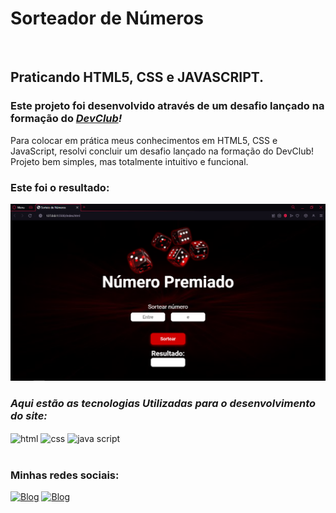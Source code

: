 <h1>Sorteador de Números</h1>
<br>
<h2>Praticando HTML5, CSS e JAVASCRIPT.</h2>

<h3>Este projeto foi desenvolvido através de um desafio lançado na formação do <i><a href="https://rodolfomori.com.br/devclub">DevClub</a>!</i></h3>
<p>Para colocar em prática meus conhecimentos em HTML5, CSS e JavaScript, resolvi concluir um desafio lançado na formação do DevClub! 
Projeto bem simples, mas totalmente intuitivo e funcional.</p>
<h3>Este foi o resultado:</h3>


<img max-width="100%" src="https://github.com/devNeiBarbosa/Sorteador-de-numeros/blob/main/assets/img/banner-sortear-numeros.png">


<br>
<i><h3>Aqui estão as tecnologias Utilizadas para o desenvolvimento do site:</h3></i>
<div>
    <img align="center" alt="html" src="https://img.shields.io/badge/HTML-239120?style=for-the-badge&logo=html5&logoColor=white"/>
    <img align="center" alt="css" src="https://img.shields.io/badge/CSS-239120?&style=for-the-badge&logo=css3&logoColor=white"/>
    <img align="center" alt="java script" src="https://img.shields.io/badge/JavaScript-F7DF1E?style=for-the-badge&logo=javascript&logoColor=black"/>
</div>
<br>

<h3>Minhas redes sociais:</h3>

[![Blog](https://img.shields.io/badge/Instagram-E4405F?style=for-the-badge&logo=instagram&logoColor=white)](https://instagram.com/treinadornei)
[![Blog](https://img.shields.io/badge/LinkedIn-0077B5?style=for-the-badge&logo=linkedin&logoColor=white)](https://www.linkedin.com/in/dev-neibarbosa)
